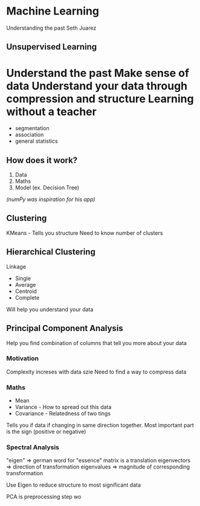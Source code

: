 # Machine Learning
Understanding the past
Seth Juarez

## Unsupervised Learning
Understand the past
Make sense of data
Understand your data through compression and structure
Learning without a teacher
=========================
* segmentation
* association
* general statistics

## How does it work?
1. Data
2. Maths
3. Model (ex. Decision Tree)

_(numPy was inspiration for his app)_

## Clustering
KMeans - Tells you structure
Need to know number of clusters

## Hierarchical Clustering
Linkage
* Single
* Average
* Centroid
* Complete

Will help you understand your data

## Principal Component Analysis
Help you find combination of columns that tell you more about your
data

### Motivation
Complexity increses with data szie
Need to find a way to compress data

### Maths
* Mean
* Variance - How to spread out this data
* Covariance - Relatedness of two tings

Tells you if data if changing in same direction together. Most
important part is the sign (positive or negative)

### Spectral Analysis
"eigen" => german word for "essence"
matrix is a translation
eigenvectors => direction of transformation
eigenvalues => magnitude of corresponding transformation

Use Eigen to reduce structure to most significant data

PCA is preprocessing step
wo
